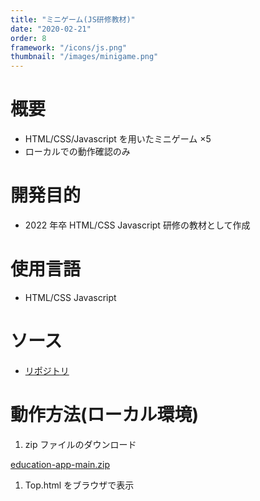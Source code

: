 ```yaml
---
title: "ミニゲーム(JS研修教材)"
date: "2020-02-21"
order: 8
framework: "/icons/js.png"
thumbnail: "/images/minigame.png"
---
```


# 概要

- HTML/CSS/Javascript を用いたミニゲーム ×5
- ローカルでの動作確認のみ

# 開発目的

- 2022 年卒 HTML/CSS Javascript 研修の教材として作成

# 使用言語

- HTML/CSS Javascript

# ソース

- [リポジトリ](https://github.com/kaity-kaity/education-app)

# 動作方法(ローカル環境)

1. zip ファイルのダウンロード

[education-app-main.zip](https://s3-us-west-2.amazonaws.com/secure.notion-static.com/55feb601-86de-4c1f-a597-3275c72540cc/education-app-main.zip)

1. Top.html をブラウザで表示

